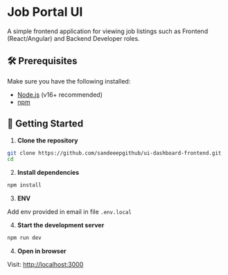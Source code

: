 # Job Portal UI

A simple frontend application for viewing job listings such as Frontend (React/Angular) and Backend Developer roles.

## 🛠️ Prerequisites

Make sure you have the following installed:

- [Node.js](https://nodejs.org/) (v16+ recommended)
- [npm](https://www.npmjs.com/)

## 🚀 Getting Started

1. **Clone the repository**

```bash
git clone https://github.com/sandeeepgithub/ui-dashboard-frontend.git
cd
```

2. **Install dependencies**

```bash
npm install
```

3. **ENV**

Add env provided in email in file `.env.local`

4. **Start the development server**

```bash
npm run dev
```

4. **Open in browser**

Visit: [http://localhost:3000](http://localhost:3000)
